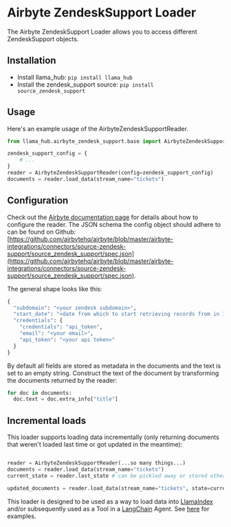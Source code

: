 # Airbyte ZendeskSupport Loader

The Airbyte ZendeskSupport Loader allows you to access different ZendeskSupport objects.

## Installation

* Install llama_hub: `pip install llama_hub`
* Install the zendesk_support source: `pip install source_zendesk_support`

## Usage

Here's an example usage of the AirbyteZendeskSupportReader.

```python
from llama_hub.airbyte_zendesk_support.base import AirbyteZendeskSupportReader

zendesk_support_config = {
    # ...
}
reader = AirbyteZendeskSupportReader(config=zendesk_support_config)
documents = reader.load_data(stream_name="tickets")
```

## Configuration

Check out the [Airbyte documentation page](https://docs.airbyte.com/integrations/sources/zendesk-support/) for details about how to configure the reader.
The JSON schema the config object should adhere to can be found on Github: [https://github.com/airbytehq/airbyte/blob/master/airbyte-integrations/connectors/source-zendesk-support/source_zendesk_support/spec.json](https://github.com/airbytehq/airbyte/blob/master/airbyte-integrations/connectors/source-zendesk-support/source_zendesk_support/spec.json).

The general shape looks like this:
```python
{
  "subdomain": "<your zendesk subdomain>",
  "start_date": "<date from which to start retrieving records from in ISO format, e.g. 2020-10-20T00:00:00Z>",
  "credentials": {
    "credentials": "api_token",
    "email": "<your email>",
    "api_token": "<your api token>"
  }
}
```

By default all fields are stored as metadata in the documents and the text is set to an empty string. Construct the text of the document by transforming the documents returned by the reader:
```python
for doc in documents:
  doc.text = doc.extra_info["title"]
```

## Incremental loads

This loader supports loading data incrementally (only returning documents that weren't loaded last time or got updated in the meantime):
```python

reader = AirbyteZendeskSupportReader(...so many things...)
documents = reader.load_data(stream_name="tickets")
current_state = reader.last_state # can be pickled away or stored otherwise

updated_documents = reader.load_data(stream_name="tickets", state=current_state) # only loads documents that were updated since last time
```

This loader is designed to be used as a way to load data into [LlamaIndex](https://github.com/jerryjliu/gpt_index/tree/main/gpt_index) and/or subsequently used as a Tool in a [LangChain](https://github.com/hwchase17/langchain) Agent. See [here](https://github.com/emptycrown/llama-hub/tree/main) for examples.
